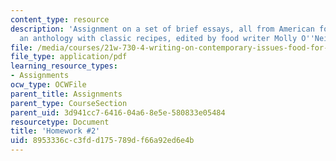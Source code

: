 ```yaml
---
content_type: resource
description: 'Assignment on a set of brief essays, all from American food writing:
  an anthology with classic recipes, edited by food writer Molly O''Neill.'
file: /media/courses/21w-730-4-writing-on-contemporary-issues-food-for-thought-writing-and-reading-about-the-cultures-of-food-fall-2008/8953336cc3fdd175789df66a92ed6e4b_hw_2.pdf
file_type: application/pdf
learning_resource_types:
- Assignments
ocw_type: OCWFile
parent_title: Assignments
parent_type: CourseSection
parent_uid: 3d941cc7-6416-04a6-8e5e-580833e05484
resourcetype: Document
title: 'Homework #2'
uid: 8953336c-c3fd-d175-789d-f66a92ed6e4b
---
```

